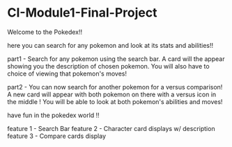 # CI-Module1-Final-Project

Welcome to the Pokedex!!

here you can search for any pokemon and look at its stats and abilities!!

part1 - Search for any pokemon using the search bar.  A card will the appear showing you the description of chosen pokemon.
You will also have to choice of viewing that pokemon's moves!

part2 - You can now search for another pokemon for a versus comparison!  A new card will appear with both pokemon on there with a versus icon in the middle ! 
You will be able to look at both pokemon's abilities and moves!

have fun in the pokedex world !!

feature 1 - Search Bar
feature 2 - Character card displays w/ description
feature 3 - Compare cards display